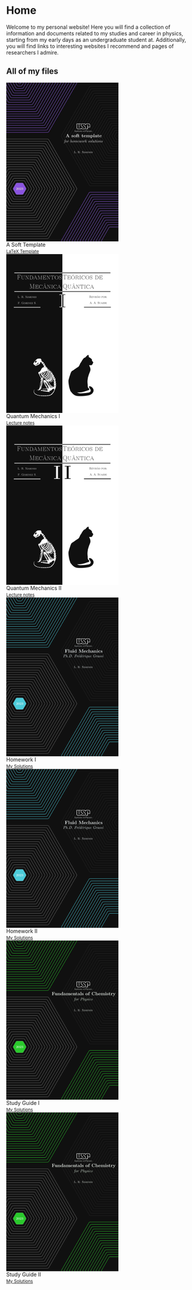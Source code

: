 # Home

Welcome to my personal website! Here you will find a collection of information and documents related to my studies and career in physics, starting from my early days as an undergraduate student at. Additionally, you will find links to  interesting websites I recommend and pages of researchers I admire.


## All of my files

<div style="display: inline-block; margin-left= 10px; margin-right= 10px;">
  <a href="https://www.overleaf.com/latex/templates/a-soft-template-for-homework-solutions/gsbwqcqkyyzt"><img src="coverpage_homework_solutions.jpeg" alt="imagem 1" style="float:left; padding-right:10px; width: 300px"></a>
  <figcaption style="display: block">A Soft Template
    <br><small><a href="https://jimeens.github.io/projects/latex/">LaTeX Template</a></small>
  </figcaption>
</div>
<div style="display: inline-block; margin-left= 10px; margin-right= 10px;">
  <a href="https://jimeens.github.io/mynotes/Quantum%20Mechanics%20I.pdf"><img src="Quantum_Mechanics_I_Cover_Page.jpg" alt="imagem 2" style="float:left; padding-right:10px; width: 300px"></a>
  <figcaption style="display: block">Quantum Mechanics I
    <br><small><a href="https://jimeens.github.io/projects/notes/">Lecture notes</a></small>
  </figcaption>
</div>
<div style="display: inline-block; margin-left= 10px; margin-right= 10px;">
  <a href="https://jimeens.github.io/mynotes/Quantum%20Mechanics%20II.pdf"><img src="Quantum_Mechanics_II_Cover_Page.jpg" alt="imagem 2" style="float:left; padding-right:10px; width: 300px"></a>
  <figcaption style="display: block">Quantum Mechanics II
    <br><small><a href="https://jimeens.github.io/projects/notes/">Lecture notes</a></small>
  </figcaption>
</div>
<div style="display: inline-block; margin-left= 10px; margin-right= 10px;">
  <a href="https://jimeens.github.io/mynotes/Fluid%20Mechanics/Homework%201.pdf"><img src="Homework - cover page.png" alt="imagem 6" style="float:left; padding-right:10px; width: 300px"></a>
  <figcaption style="display: block">Homework I
    <br><small><a href="https://jimeens.github.io/projects/notes/">My Solutions</a></small>
  </figcaption>
</div>
<br>

<!-- Line break -->

<div style="display: inline-block; margin-left= 10px; margin-right= 10px;">
  <a href="https://jimeens.github.io/mynotes/Fluid%20Mechanics/Homework%202.pdf"><img src="Homework - cover page.png" alt="imagem 6" style="float:left; padding-right:10px; width: 300px"></a>
  <figcaption style="display: block">Homework II
    <br><small><a href="https://jimeens.github.io/projects/notes/">My Solutions</a></small>
  </figcaption>
</div>
<div style="display: inline-block; margin-left= 10px; margin-right= 10px;">
  <a href="https://jimeens.github.io/mynotes/Fundamentals%20of%20Chemistry/Study%20Guide%20I.pdf"><img src="Study Guide - cover page.png" alt="imagem 4" style="float:left; padding-right:10px; width: 300px"></a>
  <figcaption style="display: block">Study Guide I
    <br><small><a href="https://jimeens.github.io/projects/notes/">My Solutions</a></small>
  </figcaption>
</div>
<br>

<!-- Line break -->

<div style="display: inline-block; margin-left= 10px; margin-right= 10px;">
  <a href="https://jimeens.github.io/mynotes/Fundamentals%20of%20Chemistry/Study%20Guide%20II.pdf"><img src="Study Guide - cover page.png" alt="imagem 5" style="float:left; padding-right:10px; width: 300px"></a>
  <figcaption style="display: block">Study Guide II
    <br><small><a href="https://jimeens.github.io/projects/notes/">My Solutions</a></small>
  </figcaption>
</div>

<br>
